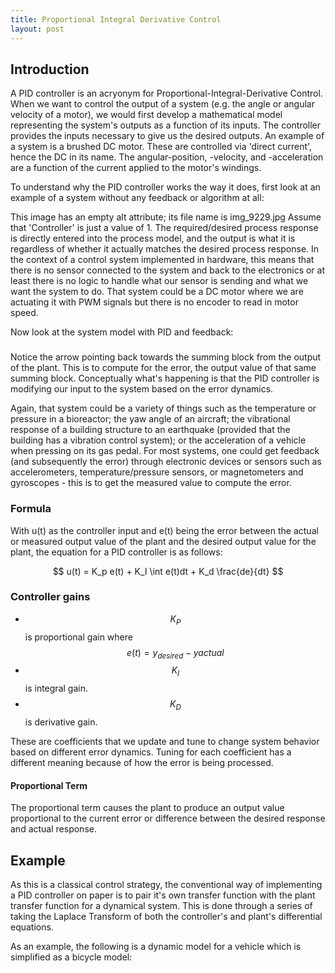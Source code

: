 ```yaml
---
title: Proportional Integral Derivative Control
layout: post
---
```



## Introduction

A PID controller is an acryonym for Proportional-Integral-Derivative Control. When we want to control the output of a system (e.g. the angle or angular velocity of a motor), we would first develop a mathematical model representing the system's outputs as a function of its inputs. The controller provides the inputs necessary to give us the desired outputs. An example of a system is a brushed DC motor. These are controlled via 'direct current', hence the DC in its name. The angular-position, -velocity, and -acceleration are a function of the current applied to the motor's windings. 

To understand why the PID controller works the way it does, first look at an example of a system without any feedback or algorithm at all:

This image has an empty alt attribute; its file name is img_9229.jpg
Assume that 'Controller' is just a value of 1. The required/desired process response is directly entered into the process model, and the output is what it is regardless of whether it actually matches the desired process response. In the context of a control system implemented in hardware, this means that there is no sensor connected to the system and back to the electronics or at least there is no logic to handle what our sensor is sending and what we want the system to do. That system could be a DC motor where we are actuating it with PWM signals but there is no encoder to read in motor speed.

Now look at the system model with PID and feedback:

### <insert diagram>

Notice the arrow pointing back towards the summing block from the output of the plant. This is to compute for the error, the output value of that same summing block. Conceptually what's happening is that the PID controller is modifying our input to the system based on the error dynamics. 

Again, that system could be a variety of things such as the temperature or pressure in a bioreactor; the yaw angle of an aircraft; the vibrational response of a building structure to an earthquake (provided that the building has a vibration control system); or the acceleration of a vehicle when pressing on its gas pedal. For most systems, one could get feedback (and subsequently the error) through electronic devices or sensors such as accelerometers, temperature/pressure sensors, or magnetometers and gyroscopes - this is to get the measured value to compute the error.

### Formula
With u(t) as the controller input and e(t) being the error between the actual or measured output value of the plant and the desired output value for the plant, the equation for a PID controller is as follows:

$$ u(t) = K_p e(t) + K_I \int e(t)dt + K_d \frac{de}{dt} $$

### Controller gains

- $$K_P$$ is proportional gain where $$e(t) = y_{desired} - y{actual}$$
- $$K_I$$ is integral gain.
- $$K_D$$ is derivative gain.

These are coefficients that we update and tune to change system behavior based on different error dynamics. Tuning for each coefficient has a different meaning because of how the error is being processed.

#### Proportional Term
The proportional term causes the plant to produce an output value proportional to the current error or difference between the desired response and actual response.


## Example
As this is a classical control strategy, the conventional way of implementing a PID controller on paper is to pair it's own transfer function with the plant transfer function for a dynamical system. This is done through a series of taking the Laplace Transform of both the controller's and plant's differential equations.

As an example, the following is a dynamic model for a vehicle which is simplified as a bicycle model:
